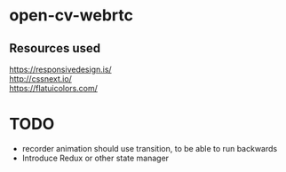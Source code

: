 # open-cv-webrtc

## Resources used
https://responsivedesign.is/ \
http://cssnext.io/ \
https://flatuicolors.com/

# TODO
- recorder animation should use transition, to be able to run backwards
- Introduce Redux or other state manager